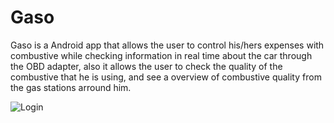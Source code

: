 # Gaso

Gaso is a Android app that allows the user to control his/hers expenses with combustive while checking information in real time about the car through the OBD adapter, also it allows the user to check the quality of the combustive that he is using, and see a overview of combustive quality from the gas stations arround him.

![Login](https://cloud.githubusercontent.com/assets/2537898/18414349/bccf4af2-779a-11e6-9b8d-d7678e259734.png)
